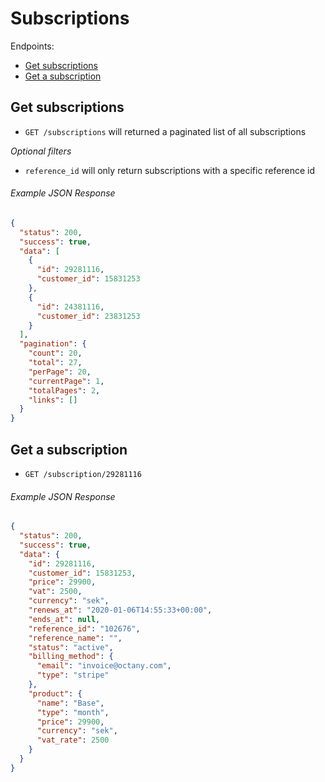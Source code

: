 Subscriptions
=============

Endpoints:

- [Get subscriptions](#get-subscriptions)
- [Get a subscription](#get-a-subscription)

Get subscriptions
-----------------

* `GET /subscriptions` will returned a paginated list of all subscriptions

_Optional filters_

* `reference_id` will only return subscriptions with a specific reference id

###### Example JSON Response

```json
{
  "status": 200,
  "success": true,
  "data": [
    {
      "id": 29281116,
      "customer_id": 15831253
    },
    {
      "id": 24381116,
      "customer_id": 23831253
    }
  ],
  "pagination": {
    "count": 20,
    "total": 27,
    "perPage": 20,
    "currentPage": 1,
    "totalPages": 2,
    "links": []
  }
}
```

Get a subscription
------------------

* `GET /subscription/29281116`

###### Example JSON Response

```json
{
  "status": 200,
  "success": true,
  "data": {
    "id": 29281116,
    "customer_id": 15831253,
    "price": 29900,
    "vat": 2500,
    "currency": "sek",
    "renews_at": "2020-01-06T14:55:33+00:00",
    "ends_at": null,
    "reference_id": "102676",
    "reference_name": "",
    "status": "active",
    "billing_method": {
      "email": "invoice@octany.com",
      "type": "stripe"
    },
    "product": {
      "name": "Base",
      "type": "month",
      "price": 29900,
      "currency": "sek",
      "vat_rate": 2500
    }
  }
}
``` 